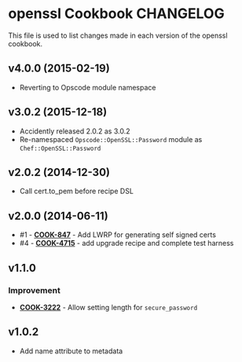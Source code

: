 openssl Cookbook CHANGELOG
==========================
This file is used to list changes made in each version of the openssl cookbook.

v4.0.0 (2015-02-19)
-------------------
- Reverting to Opscode module namespace

v3.0.2 (2015-12-18)
-------------------
- Accidently released 2.0.2 as 3.0.2
- Re-namespaced `Opscode::OpenSSL::Password` module as `Chef::OpenSSL::Password`

v2.0.2 (2014-12-30)
-------------------
- Call cert.to_pem before recipe DSL

v2.0.0 (2014-06-11)
-------------------

- #1 - **[COOK-847](https://tickets.chef.io/browse/COOK-847)** - Add LWRP for generating self signed certs
- #4 - **[COOK-4715](https://tickets.chef.io/browse/COOK-4715)** - add upgrade recipe and complete test harness

v1.1.0
------
### Improvement
- **[COOK-3222](https://tickets.chef.io/browse/COOK-3222)** - Allow setting length for `secure_password`

v1.0.2
------
- Add name attribute to metadata
